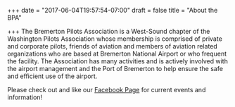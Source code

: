 +++
date = "2017-06-04T19:57:54-07:00"
draft = false
title = "About the BPA"

+++
The Bremerton Pilots Association is a West-Sound chapter of the Washington Pilots Association whose membership is comprised of private and corporate pilots, friends of aviation and members of aviation related organizations who are based at Bremerton National Airport or who frequent the facility. The Association has many activities and is actively involved with the airport management and the Port of Bremerton to help ensure the safe and efficient use of the airport.
 
Please check out and like our <a href="https://www.facebook.com/BremertonPilotsAssociation">Facebook Page</a> for current events and information!
